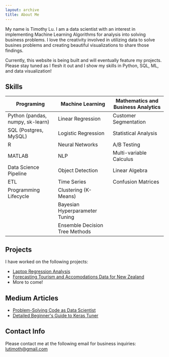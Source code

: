 ```yaml
---
layout: archive
title: About Me
---
```


My name is Timothy Lu.
I am a data scientist with an interest in implementing Machine Learning Algorithms for analysis into solving business problems. I love the creativity involved in utilizing data to solve busines problems and creating beautiful visualizations to share those findings.

Currently, this website is being built and will eventually feature my projects. Please stay tuned as I flesh it out and I show my skills in Python, SQL, ML, and data visualization!


## Skills
| Programing                        | Machine Learning     | Mathematics and Business Analytics |
|-----------------------------------|----------------------|------------------------------------|
|Python (pandas, numpy, sk-learn)   | Linear Regression    | Customer Segmentation              |
|SQL (Postgres, MySQL)              | Logistic Regression  | Statistical Analysis               |
|R                                  | Neural Networks      | A/B Testing                        |
|MATLAB                             | NLP                  | Multi-variable Calculus            |
|Data Science Pipeline              | Object Detection     | Linear Algebra                     |
|ETL                                | Time Series          | Confusion Matrices                 |
|Programming Lifecycle              | Clustering (K-Means) |                                    |
|                                   | Bayesian Hyperparameter Tuning |                          |
|                                   | Ensemble Decision Tree Methods |                          |


## Projects
I have worked on the following projects:
- <a href="https://github.com/naturesbless/LaptopPriceModeling" target="_blank">Laptop Regression Analysis</a>
- <a href="https://github.com/naturesbless/Tourism-Forecasting" target="_blank">Forecasting Tourism and Accomodations Data for New Zealand</a>
- More to come!

## Medium Articles
- <a href="https://heartbeat.comet.ml/problem-solving-code-as-a-data-scientist-e8637197124" target="_blank">Problem-Solving Code as Data Scientist</a>
- <a href="https://heartbeat.comet.ml/a-detailed-beginners-guide-to-keras-tuner-45706c520973" target="_blank">Detailed Beginner's Guide to Keras Tuner</a>

## Contact Info
Please contact me at the following email for business inquiries: lutimoth@gmail.com
